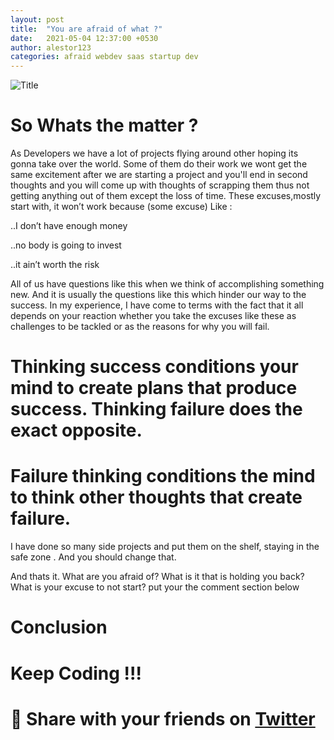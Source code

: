 ```yaml
---
layout: post
title:  "You are afraid of what ?"
date:   2021-05-04 12:37:00 +0530
author: alestor123
categories: afraid webdev saas startup dev
---
```


![Title](https://dev-to-uploads.s3.amazonaws.com/uploads/articles/b1fhnmyrmaprx1eu1sdp.jpg)
# So Whats the matter ? 

As Developers we have a lot of projects flying around other hoping its gonna take over the world. Some of them do their work we wont get the same  excitement after we are starting a project and you'll end in second thoughts and you will come up with thoughts of scrapping them thus not getting anything out of them except the loss of time. These excuses,mostly start with, it won’t work because (some excuse) Like : 

..I don’t have enough money


..no body is going to invest


..it ain’t worth the risk


All of us have questions like this when we think of accomplishing something new. And it is usually the questions like this which hinder our way to the success.  In my experience, I have come to terms with the fact that it all depends on your reaction whether you take the excuses like these as challenges to be tackled or as the reasons for why you will fail.

# Thinking success conditions your mind to create plans that produce success. Thinking failure does the exact opposite.

# Failure thinking conditions the mind to think other thoughts that create failure.

 
I have done so many side projects and put them on the shelf, staying in the safe zone . And you should change that.

And thats it. What are you afraid of? What is it that is holding you back? What is your excuse to not start? put your the comment section below

# Conclusion

# Keep Coding !!!

# 🙏 Share with your friends on [Twitter](https://twitter.com/intent/tweet?text=%20Your%20Afraid%20Of%20What%20?%20https://dev.to/alestor_123/you-are-afraid-of-what-5b44)
